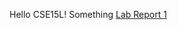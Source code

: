 Hello CSE15L! 
Something 
[Lab Report 1](https://andyfeng233.github.io/cse15l-lab-reports/lab-report-1-week-2.md)
